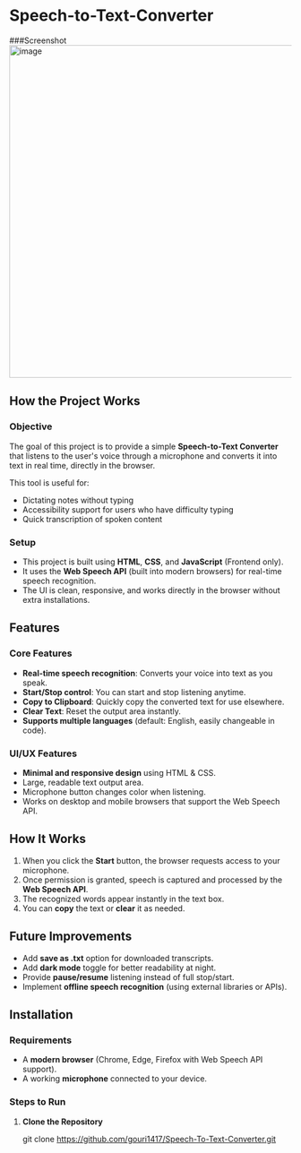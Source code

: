 # Speech-to-Text-Converter

###Screenshot
<img width="1023" height="594" alt="image" src="https://github.com/user-attachments/assets/bccdbd18-84c0-42b5-a2b0-be582c77b678" />

## How the Project Works

### Objective
The goal of this project is to provide a simple **Speech-to-Text Converter** that listens to the user's voice through a microphone and converts it into text in real time, directly in the browser.

This tool is useful for:
- Dictating notes without typing
- Accessibility support for users who have difficulty typing
- Quick transcription of spoken content

### Setup
- This project is built using **HTML**, **CSS**, and **JavaScript** (Frontend only).
- It uses the **Web Speech API** (built into modern browsers) for real-time speech recognition.
- The UI is clean, responsive, and works directly in the browser without extra installations.

## Features

### Core Features
- **Real-time speech recognition**: Converts your voice into text as you speak.
- **Start/Stop control**: You can start and stop listening anytime.
- **Copy to Clipboard**: Quickly copy the converted text for use elsewhere.
- **Clear Text**: Reset the output area instantly.
- **Supports multiple languages** (default: English, easily changeable in code).

### UI/UX Features
- **Minimal and responsive design** using HTML & CSS.
- Large, readable text output area.
- Microphone button changes color when listening.
- Works on desktop and mobile browsers that support the Web Speech API.

## How It Works
1. When you click the **Start** button, the browser requests access to your microphone.
2. Once permission is granted, speech is captured and processed by the **Web Speech API**.
3. The recognized words appear instantly in the text box.
4. You can **copy** the text or **clear** it as needed.

## Future Improvements
- Add **save as .txt** option for downloaded transcripts.
- Add **dark mode** toggle for better readability at night.
- Provide **pause/resume** listening instead of full stop/start.
- Implement **offline speech recognition** (using external libraries or APIs).

## Installation

### Requirements
- A **modern browser** (Chrome, Edge, Firefox with Web Speech API support).
- A working **microphone** connected to your device.

### Steps to Run
1. **Clone the Repository**

   git clone https://github.com/gouri1417/Speech-To-Text-Converter.git
